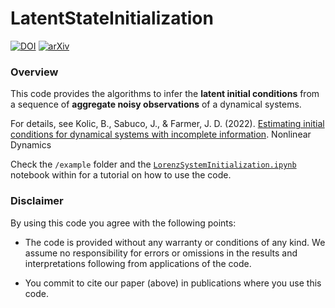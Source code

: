 # LatentStateInitialization
[![DOI](https://img.shields.io/badge/DOI-10.1007/s11071.022.07365.y-blue.svg)](https://doi.org/10.1007/s11071-022-07365-y)
[![arXiv](https://img.shields.io/badge/arXiv-2109.06825-b31b1b.svg)](https://arxiv.org/abs/2109.06825)

### Overview

This code provides the algorithms to infer the **latent initial conditions** from a sequence of **aggregate noisy observations** of a dynamical systems.

For details, see Kolic, B., Sabuco, J., & Farmer, J. D. (2022). [Estimating initial conditions for dynamical systems with incomplete information](https://link.springer.com/article/10.1007/s11071-022-07365-y). Nonlinear Dynamics

Check the `/example` folder and the [`LorenzSystemInitialization.ipynb`](https://github.com/blas-ko/LatentStateInitialization/blob/main/example/LorenzSystemInitialization.ipynb) notebook within for a tutorial on how to use the code.

### Disclaimer
  
By using this code you agree with the following points:

- The code is provided without any warranty or conditions of any kind. We assume no responsibility for errors or omissions in the results and interpretations following from applications of the code.

- You commit to cite our paper (above) in publications where you use this code.
